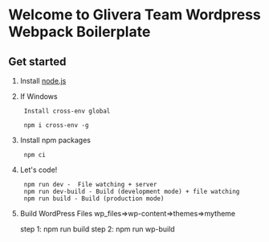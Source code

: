 # Welcome to Glivera Team Wordpress Webpack Boilerplate


## Get started

1. Install [node.js](https://nodejs.org/)

2. If Windows

		Install cross-env global

		npm i cross-env -g

3. Install npm packages

		npm ci

4. Let's code!

	 	npm run dev -  File watching + server
	 	npm run dev-build - Build (development mode) + file watching 
	 	npm run build - Build (production mode)

5. Build WordPress Files wp_files=>wp-content=>themes=>mytheme

	step 1: npm run build
	step 2: npm run wp-build